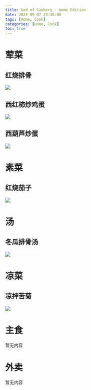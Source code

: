 ```yaml
---
title: God of Cookery - Home Edition
date: 2025-09-07 23:38:00
tags: [Home, Cook]
categories: [Home, Cook]
toc: true
---
```

# 荤菜

## 红烧排骨

![](Braised_Pork_Ribs_in_Soy_Sauce.jpg)

## 西红柿炒鸡蛋

![](Stir-fried_Eggs_with_Tomato.jpg)

## 西葫芦炒蛋

![](Stir-fried_Zucchini_with_Eggs.jpg)

# 素菜

## 红烧茄子

![](Braised_Eggplant_in_Soy_Sauce.jpg)

# 汤

## 冬瓜排骨汤

![](Winter_Melon_and_Pork_Rib_Soup.jpg)

# 凉菜

## 凉拌苦菊

![](Cold_Tossed_Bitter_Lettuce.jpg)

# 主食

暂无内容

# 外卖

暂无内容